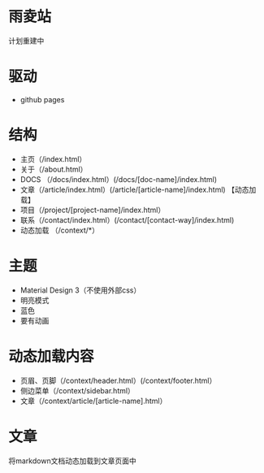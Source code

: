 # 雨夌站
计划重建中

# 驱动
- github pages

# 结构
- 主页（/index.html）
- 关于（/about.html）
- DOCS （/docs/index.html）(/docs/[doc-name]/index.html)
- 文章（/article/index.html）(/article/[article-name]/index.html) 【动态加载】
- 项目（/project/[project-name]/index.html）
- 联系（/contact/index.html）(/contact/[contact-way]/index.html)
- 动态加载 （/context/*）

# 主题
- Material Design 3（不使用外部css）
- 明亮模式
- 蓝色
- 要有动画

# 动态加载内容
- 页眉、页脚（/context/header.html）(/context/footer.html）
- 侧边菜单（/context/sidebar.html）
- 文章（/context/article/[article-name].html）

# 文章
将markdown文档动态加载到文章页面中

